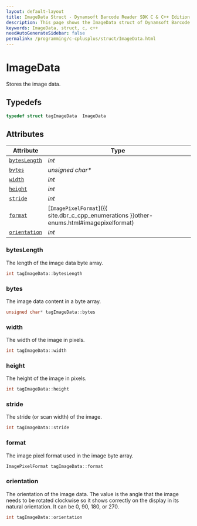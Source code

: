 ```yaml
---
layout: default-layout
title: ImageData Struct - Dynamsoft Barcode Reader SDK C & C++ Edition
description: This page shows the ImageData struct of Dynamsoft Barcode Reader SDK C & C++ Edition.
keywords: ImageData, struct, c, c++
needAutoGenerateSidebar: false
permalink: /programming/c-cplusplus/struct/ImageData.html
---
```



# ImageData

Stores the image data.  

## Typedefs

```cpp
typedef struct tagImageData  ImageData
```

## Attributes
    
| Attribute | Type |
|---------- | ---- |
| [`bytesLength`](#byteslength) | *int* |
| [`bytes`](#bytes) | *unsigned char\** |
| [`width`](#width) | *int* |
| [`height`](#height) | *int* |
| [`stride`](#stride) | *int* |
| [`format`](#format) | [`ImagePixelFormat`]({{ site.dbr_c_cpp_enumerations }}other-enums.html#imagepixelformat) |
| [`orientation`](#orientation) | *int* |

### bytesLength

The length of the image data byte array.

```cpp
int tagImageData::bytesLength
```

### bytes

The image data content in a byte array.

```cpp
unsigned char* tagImageData::bytes
```

### width

The width of the image in pixels.

```cpp
int tagImageData::width
```

### height

The height of the image in pixels.

```cpp
int tagImageData::height
```

### stride

The stride (or scan width) of the image.

```cpp
int tagImageData::stride
```

### format

The image pixel format used in the image byte array.

```cpp
ImagePixelFormat tagImageData::format
```

### orientation

The orientation of the image data. The value is the angle that the image needs to be rotated clockwise so it shows correctly on the display in its natural orientation. It can be 0, 90, 180, or 270.

```cpp
int tagImageData::orientation
```
